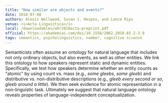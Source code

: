 ```yaml
---
title: "How similar are objects and events?"
date: 2018-07-08
authors: Alexis Wellwood, Susan J. Hespos, and Lance Rips
venue: <i>Acta Linguistica</i>
local: /downloadables/whr2018acta-preprint.pdf
official: https://akademiai.com/doi/10.1556/2062.2018.65.2-3.9
tags: semantics, psycholinguistics, number, cognitive science
---
```


Semanticists often assume an ontology for natural language that includes not only ordinary objects, but also events, as well as other entities. We link this ontology to how speakers represent static and dynamic entities. Specifically, we test how speakers determine whether an entity counts as "atomic" by using count vs. mass (e.g., *some gleebs*, *some gleeb*) and distributive vs. non-distributive descriptions (e.g., *gleeb every second or so*, *gleeb around a little*). We then seek evidence for atomic representation in a non-linguistic task. Ultimately we suggest that natural language ontology reveals properties of language-independent conceptualization.